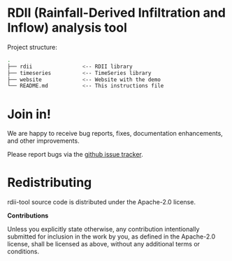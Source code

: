 # RDII (Rainfall-Derived Infiltration and Inflow) analysis tool

Project structure:

```bash
.
├── rdii                <-- RDII library
├── timeseries          <-- TimeSeries library
├── website             <-- Website with the demo
└── README.md           <-- This instructions file
```


# Join in!

We are happy to receive bug reports, fixes, documentation enhancements,
and other improvements.

Please report bugs via the
[github issue tracker](https://github.com/timeserieslab/rdii-tool/issues).


# Redistributing

rdii-tool source code is distributed under the Apache-2.0 license.


**Contributions**

Unless you explicitly state otherwise, any contribution intentionally submitted
for inclusion in the work by you, as defined in the Apache-2.0 license, shall be
licensed as above, without any additional terms or conditions.